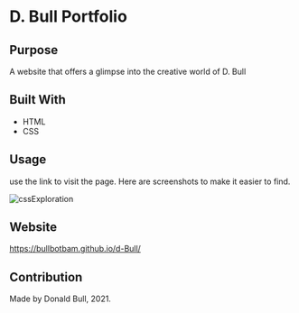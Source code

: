 # D. Bull Portfolio

## Purpose
A website that offers a glimpse into the creative world of D. Bull 

## Built With
* HTML
* CSS

## Usage
use the link to visit the page.  Here are screenshots to make it easier to find.


![cssExploration](https://github.com/Bullbotbam/cssExploration/blob/main/Assets/images/portfolio-1.png)



## Website
 https://bullbotbam.github.io/d-Bull/

## Contribution
Made by Donald Bull, 2021.
